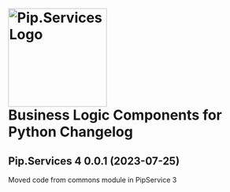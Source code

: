 # <img src="https://uploads-ssl.webflow.com/5ea5d3315186cf5ec60c3ee4/5edf1c94ce4c859f2b188094_logo.svg" alt="Pip.Services Logo" width="200"> <br/> Business Logic Components for Python Changelog

## <a name="0.0.1"></a>Pip.Services 4 0.0.1 (2023-07-25)
Moved code from commons module in PipService 3